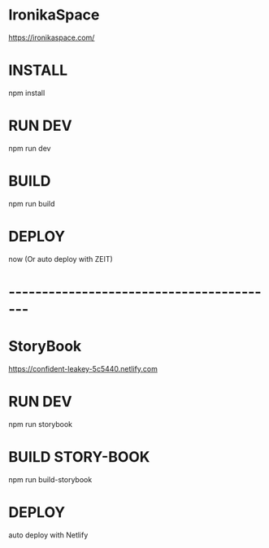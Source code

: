 # IronikaSpace
https://ironikaspace.com/

# INSTALL
npm install

# RUN DEV
npm run dev

# BUILD
npm run build

# DEPLOY
now (Or auto deploy with ZEIT)


# -----------------------------------------

# StoryBook
https://confident-leakey-5c5440.netlify.com

# RUN DEV
npm run storybook

# BUILD STORY-BOOK
npm run build-storybook

# DEPLOY
auto deploy with Netlify